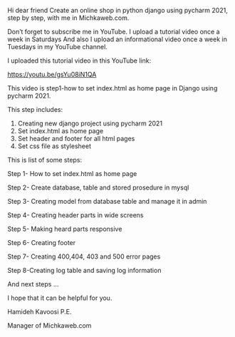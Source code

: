 Hi dear friend
Create an online shop in python django using pycharm 2021, step by step, with me in Michkaweb.com.


Don’t forget to subscribe me in YouTube.
I upload a tutorial video once a week in Saturdays 
And also I upload an informational video once a week in Tuesdays in my YouTube channel.


I uploaded this tutorial video in this YouTube link:

https://youtu.be/gsYu08iN1QA



This video is step1-how to set index.html as home page in Django using pycharm 2021.



This step includes:

1.	Creating new django project using pycharm 2021
2.	Set index.html as home page
3.	Set header and footer for all html pages
4.	Set css file as stylesheet



This is list of some steps:

Step 1- How to set index.html as home page 

Step 2- Create database, table and stored prosedure in mysql

Step 3- Creating model from database table and manage it in admin 

Step 4- Creating header parts in wide screens

Step 5- Making heard parts responsive

Step 6- Creating footer

Step 7- Creating 400,404, 403 and 500 error pages

Step 8-Creating log table and saving log information

And next steps …



I hope that it can be helpful for you.

Hamideh Kavoosi P.E.

Manager of Michkaweb.com




